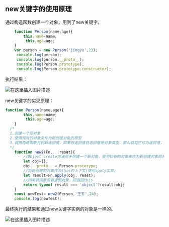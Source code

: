 ## new关键字的使用原理

通过构造函数创建一个对象，用到了new关键字。

```js
	function Person(name,age){
		this.name=name;
		 this.age=age;
	}
	var person = new Person('jingyu',23);
	 console.log(person);
	 console.log(person.__proto__);
	 console.log(Person.prototype);
	 console.log(Person.prototype.constructor);
```

执行结果：

![在这里插入图片描述](https://img-blog.csdnimg.cn/26fcf816e63a44ecbb9114949d80ac45.png)

new关键字的实现原理：

```js
function Person(name,age){
		this.name=name;
		 this.age=age;
	}
  /*
  1.创建一个空对象
  2.使用现有的对象来作为新创建对象的原型
  3.调用构造函数并判断返回值，如果有返回值且返回值是对象类型，那么就将它作为返回值，否则就返回之前新建的对象
  */
	function new2(Fn,...reset){
	    //Object.create方法用于创建一个新对象，使用现有的对象来作为新创建对象的原型
	    let obj={};
		obj.__proto__ = Person.prototype;
	    //将新创建的对象作为this的上下文(使用apply实现)
	    let result=Fn.apply(obj, reset);
	    //如果该函数没有返回对象，则返回this
	    return typeof result === 'object'?result:obj;
	}
	const newTest= new2(Person,'王五',24);
	console.log(newTest);
```

最终执行的结果和通过new关键字实例的对象是一样的。

![在这里插入图片描述](https://img-blog.csdnimg.cn/ef56e1ba446248c5b4618dc901189952.png)

